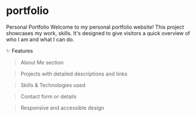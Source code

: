 # portfolio
 Personal Portfolio
Welcome to my personal portfolio website! This project showcases my work, skills. It's designed to give visitors a quick overview of who I am and what I can do.

✨ Features
> About Me section

> Projects with detailed descriptions and links

> Skills & Technologies used

> Contact form or details

> Responsive and accessible design
